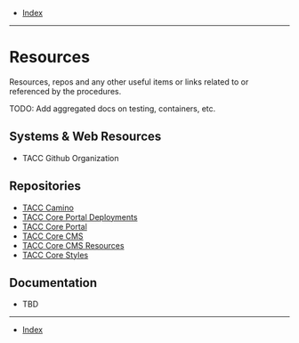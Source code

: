 - [Index](../index.md)

---

# Resources

Resources, repos and any other useful items or links related to or referenced by the procedures.

TODO: Add aggregated docs on testing, containers, etc.

## Systems & Web Resources

- TACC Github Organization

## Repositories

- [TACC Camino](https://github.com/TACC/Camino)
- [TACC Core Portal Deployments](https://github.com/TACC/Core-Portal-Deployments)
- [TACC Core Portal](https://github.com/TACC/Core-Portal)
- [TACC Core CMS](https://github.com/TACC/Core-CMS)
- [TACC Core CMS Resources](https://github.com/TACC/Core-CMS-Resources)
- [TACC Core Styles](https://github.com/TACC/Core-Styles)

## Documentation

- TBD

---

- [Index](../index.md)
